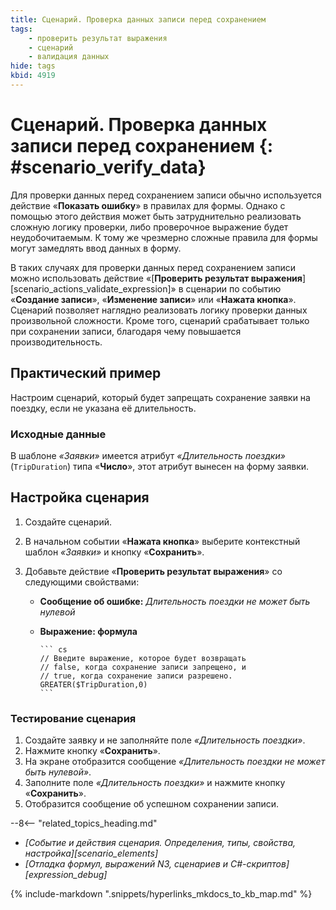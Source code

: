 ```yaml
---
title: Сценарий. Проверка данных записи перед сохранением
tags:
    - проверить результат выражения
    - сценарий
    - валидация данных
hide: tags
kbid: 4919
---
```


# Сценарий. Проверка данных записи перед сохранением {: #scenario_verify_data}

Для проверки данных перед сохранением записи обычно используется действие «**Показать ошибку**» в правилах для формы. Однако с помощью этого действия может быть затруднительно реализовать сложную логику проверки, либо проверочное выражение будет неудобочитаемым. К тому же чрезмерно сложные правила для формы могут замедлять ввод данных в форму.

В таких случаях для проверки данных перед сохранением записи можно использовать действие «[**Проверить результат выражения**][scenario_actions_validate_expression]» в сценарии по событию «**Создание записи**», «**Изменение записи**» или «**Нажата кнопка**». Сценарий позволяет наглядно реализовать логику проверки данных произвольной сложности. Кроме того, сценарий срабатывает только при сохранении записи, благодаря чему повышается производительность.

## Практический пример

Настроим сценарий, который будет запрещать сохранение заявки на поездку, если не указана её длительность.

### Исходные данные

В шаблоне _«Заявки»_ имеется атрибут _«Длительность поездки»_ (`TripDuration`) типа «**Число**», этот атрибут вынесен на форму заявки.

## Настройка сценария

1. Создайте сценарий.
2. В начальном событии «**Нажата кнопка**» выберите контекстный шаблон _«Заявки»_ и кнопку «**Сохранить**».
3. Добавьте действие «**Проверить результат выражения**» со следующими свойствами:

    - **Сообщение об ошибке:** _Длительность поездки не может быть нулевой_
    - **Выражение: формула**

          ``` cs
          // Введите выражение, которое будет возвращать
          // false, когда сохранение записи запрещено, и
          // true, когда сохранение записи разрешено.
          GREATER($TripDuration,0)
          ```

### Тестирование сценария

1. Создайте заявку и не заполняйте поле _«Длительность поездки»_.
2. Нажмите кнопку «**Сохранить**».
3. На экране отобразится сообщение _«Длительность поездки не может быть нулевой»_.
4. Заполните поле _«Длительность поездки»_ и нажмите кнопку «**Сохранить**».
5. Отобразится сообщение об успешном сохранении записи.

<div class="relatedTopics" markdown="block">

--8<-- "related_topics_heading.md"

- _[Событие и действия сценария. Определения, типы, свойства, настройка][scenario_elements]_
- _[Отладка формул, выражений N3, сценариев и C#-скриптов][expression_debug]_

</div>

{%
include-markdown ".snippets/hyperlinks_mkdocs_to_kb_map.md"
%}

